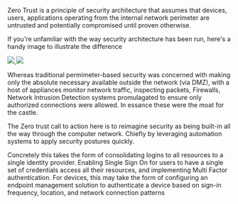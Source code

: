 Zero Trust is a principle of security architecture that assumes that devices, users, applications operating from the internal network
perimeter are untrusted and potentially compromised until proven otherwise.

If you're unfamiliar with the way security architecture has been run, here's a handy image to illustrate the difference

<a href="{{ site.baseurl }}/assets/ZeroTrust1.jpg">
<img src="{{ site.baseurl }}/assets/ZeroTrust1.jpg">
<a/>

<a href="{{ site.baseurl }}/assets/ZeroTrust2.jpg">
<img src="{{ site.baseurl }}/assets/ZeroTrust2.jpg">
<a/>

Whereas traditional permimeter-based security was concerned with making only the absolute necessary available outside the network (via DMZ),
with a host of appliances monitor network traffic, inspecting packets, Firewalls, Network Intrusion Detection systems promulagated to ensure
only authorized connections were allowed. In essance these were the moat for the castle. 

The Zero trust call to action here is to reimagine security as being built-in all the way through the computer network. Chiefly by leveraging
automation systems to apply security postures quickly.

Concretely this takes the form of consolidating logins to all resources to a single identity provider. Enabling Single Sign On for users
to have a single set of credentials access all their resources, and implementing Multi Factor authentication. For devices, this may take the form
of configuring an endpoint management solution to authenticate a device based on sign-in frequency, location, and network connection patterns
 
